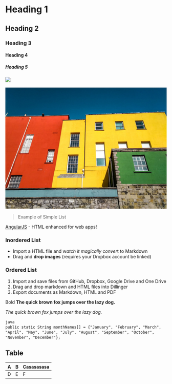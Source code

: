 # Heading 1

## Heading 2

### Heading 3

#### Heading 4

##### Heading 5

![](https://images.pexels.com/photos/12015338/pexels-photo-12015338.jpeg?auto=compress&cs=tinysrgb&dpr=2&h=750&w=1260)


![](../assets/img/house.jpeg)
> Example of Simple List

 [AngularJS](https://angularjs.org/) - HTML enhanced for web apps!

### Inordered List
- Import a HTML file and w*atch it magically conver*t to Markdown
- Drag and **drop images** (requires your Dropbox account be linked)

### Ordered List
1. Import and save files from GitHub, Dropbox, Google Drive and One Drive
2.  Drag and drop markdown and HTML files into Dillinger
3.  Export documents as Markdown, HTML and PDF


Bold
**The quick brown fox jumps over the lazy dog.**

*The quick brown fox jumps over the lazy dog.*

    java
    public static String monthNames[] = {"January", "February", "March", "April", "May", "June", "July", "August", "September", "October", "November", "December"};


## Table

| A   | B   | Casasasasa |
| --- | --- | ---------- |
| D   | E   | F          |



